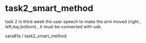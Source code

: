 # task2_smart_method
task 2 in third week
the user speech to make the arm moved (right , left,top,bottom) , it must be connected with usb 

sara81a
/
task2_smart_method

